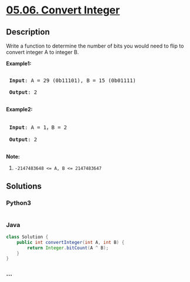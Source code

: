# [05.06. Convert Integer](https://leetcode-cn.com/problems/convert-integer-lcci)

## Description
<p>Write a function to determine the number of bits you would need to flip to convert integer A to integer B.</p>



<p><strong>Example1:</strong></p>



<pre>

<strong> Input</strong>: A = 29 (0b11101), B = 15 (0b01111)

<strong> Output</strong>: 2

</pre>



<p><strong>Example2:</strong></p>



<pre>

<strong> Input</strong>: A = 1，B = 2

<strong> Output</strong>: 2

</pre>



<p><strong>Note:</strong></p>



<ol>
	<li><code>-2147483648 &lt;= A, B &lt;= 2147483647</code></li>
</ol>




## Solutions


### Python3

```python

```

### Java

```java
class Solution {
    public int convertInteger(int A, int B) {
        return Integer.bitCount(A ^ B);
    }
}
```

### ...
```

```
